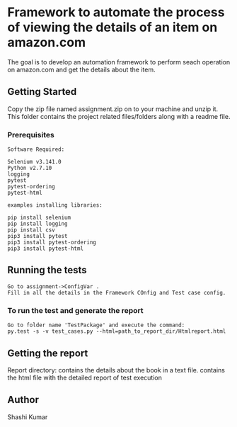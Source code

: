 # Framework to automate the process of viewing the details of an item on amazon.com

The goal is to develop an automation framework to perform seach operation on amazon.com and get the details about the item.

## Getting Started

Copy the zip file named assignment.zip on to your machine and unzip it.
This folder contains the project related files/folders along with a readme file.

### Prerequisites

```
Software Required:

Selenium v3.141.0
Python v2.7.10
logging
pytest
pytest-ordering
pytest-html
```

```
examples installing libraries:

pip install selenium
pip install logging
pip install csv
pip3 install pytest
pip3 install pytest-ordering
pip3 install pytest-html
```

## Running the tests

```
Go to assignment->ConfigVar .
Fill in all the details in the Framework COnfig and Test case config.
```

### To run the test and generate the report

```
Go to folder name 'TestPackage' and execute the command:
py.test -s -v test_cases.py --html=path_to_report_dir/Htmlreport.html
```

## Getting the report

Report directory:
contains the details about the book in a text file.
contains the html file with the detailed report of test execution

## Author
Shashi Kumar